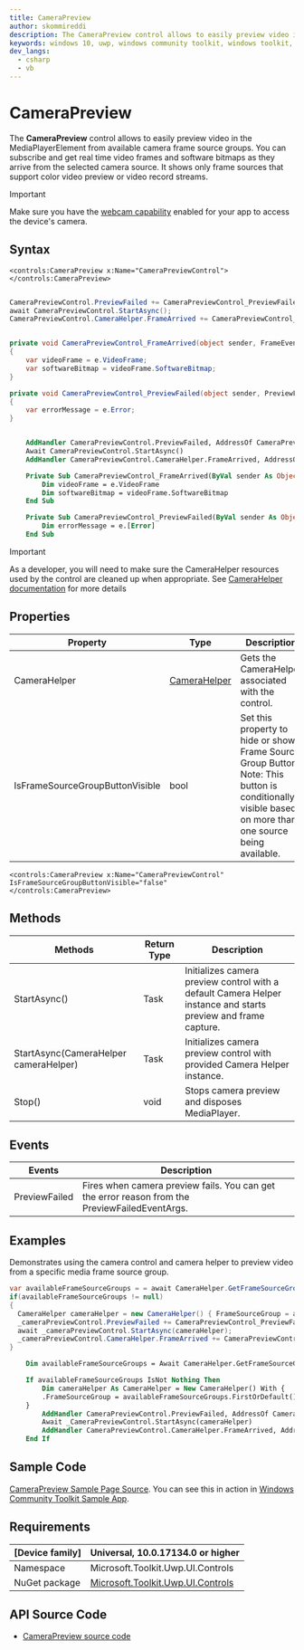 ```yaml
---
title: CameraPreview
author: skommireddi
description: The CameraPreview control allows to easily preview video in the MediaPlayerElement from available camera frame source groups. You can subscribe and get real time video frames and software bitmaps as they arrive from the selected camera source. It shows only frame sources that support color video preview or video record streams.
keywords: windows 10, uwp, windows community toolkit, windows toolkit, CameraPreview, Camera, Preview, Video Frame, Software Bitmap
dev_langs:
  - csharp
  - vb
---
```


# CameraPreview

The **CameraPreview** control allows to easily preview video in the MediaPlayerElement from available camera frame source groups. You can subscribe and get real time video frames and software bitmaps as they arrive from the selected camera source. It shows only frame sources that support color video preview or video record streams.

> [!IMPORTANT]
> Make sure you have the [webcam capability](https://docs.microsoft.com/en-us/windows/uwp/packaging/app-capability-declarations#device-capabilities) enabled for your app to access the device's camera.

## Syntax

```xaml
<controls:CameraPreview x:Name="CameraPreviewControl">
</controls:CameraPreview>
```

```csharp

CameraPreviewControl.PreviewFailed += CameraPreviewControl_PreviewFailed;
await CameraPreviewControl.StartAsync();
CameraPreviewControl.CameraHelper.FrameArrived += CameraPreviewControl_FrameArrived;


private void CameraPreviewControl_FrameArrived(object sender, FrameEventArgs e)
{
	var videoFrame = e.VideoFrame;
	var softwareBitmap = videoFrame.SoftwareBitmap;
}

private void CameraPreviewControl_PreviewFailed(object sender, PreviewFailedEventArgs e)
{
	var errorMessage = e.Error;
}
```
```vb

    AddHandler CameraPreviewControl.PreviewFailed, AddressOf CameraPreviewControl_PreviewFailed
    Await CameraPreviewControl.StartAsync()
    AddHandler CameraPreviewControl.CameraHelper.FrameArrived, AddressOf CameraPreviewControl_FrameArrived

    Private Sub CameraPreviewControl_FrameArrived(ByVal sender As Object, ByVal e As FrameEventArgs)
        Dim videoFrame = e.VideoFrame
        Dim softwareBitmap = videoFrame.SoftwareBitmap
    End Sub

    Private Sub CameraPreviewControl_PreviewFailed(ByVal sender As Object, ByVal e As PreviewFailedEventArgs)
        Dim errorMessage = e.[Error]
    End Sub
```

> [!IMPORTANT]
> As a developer, you will need to make sure the CameraHelper resources used by the control are cleaned up when appropriate. See [CameraHelper documentation](../helpers/CameraHelper.md) for more details

## Properties

| Property | Type | Description |
| -- | -- | -- |
| CameraHelper| [CameraHelper](../helpers/CameraHelper.md) | Gets the CameraHelper associated with the control. |
| IsFrameSourceGroupButtonVisible | bool| Set this property to hide or show Frame Source Group Button. Note: This button is conditionally visible based on more than one source being available. |

```xaml
<controls:CameraPreview x:Name="CameraPreviewControl" IsFrameSourceGroupButtonVisible="false"
</controls:CameraPreview>
```

## Methods

| Methods | Return Type | Description |
| -- | -- | -- |
| StartAsync() | Task | Initializes camera preview control with a default Camera Helper instance and starts preview and frame capture. |
| StartAsync(CameraHelper cameraHelper) | Task | Initializes camera preview control with provided Camera Helper instance. |
| Stop() | void | Stops camera preview and disposes MediaPlayer. |

## Events

| Events | Description |
| -- | -- |
| PreviewFailed | Fires when camera preview fails. You can get the error reason from the PreviewFailedEventArgs.|

## Examples

Demonstrates using the camera control and camera helper to preview video from a specific media frame source group.

```csharp
var availableFrameSourceGroups = = await CameraHelper.GetFrameSourceGroupsAsync();
if(availableFrameSourceGroups != null)
{
  CameraHelper cameraHelper = new CameraHelper() { FrameSourceGroup = availableFrameSourceGroups.FirstOrDefault() };
  _cameraPreviewControl.PreviewFailed += CameraPreviewControl_PreviewFailed;
  await _cameraPreviewControl.StartAsync(cameraHelper);
  _cameraPreviewControl.CameraHelper.FrameArrived += CameraPreviewControl_FrameArrived; 
}
```
```vb
    Dim availableFrameSourceGroups = Await CameraHelper.GetFrameSourceGroupsAsync()

    If availableFrameSourceGroups IsNot Nothing Then
        Dim cameraHelper As CameraHelper = New CameraHelper() With {
        .FrameSourceGroup = availableFrameSourceGroups.FirstOrDefault()
    }
        AddHandler CameraPreviewControl.PreviewFailed, AddressOf CameraPreviewControl_PreviewFailed
        Await _CameraPreviewControl.StartAsync(cameraHelper)
        AddHandler CameraPreviewControl.CameraHelper.FrameArrived, AddressOf CameraPreviewControl_FrameArrived
    End If
```

## Sample Code

[CameraPreview Sample Page Source](https://github.com/Microsoft/WindowsCommunityToolkit//tree/master/Microsoft.Toolkit.Uwp.SampleApp/SamplePages/CameraPreview). You can see this in action in [Windows Community Toolkit Sample App](https://www.microsoft.com/store/apps/9NBLGGH4TLCQ).


## Requirements

| [Device family] | Universal, 10.0.17134.0 or higher |
| --- | --- |
| Namespace | Microsoft.Toolkit.Uwp.UI.Controls |
| NuGet package | [Microsoft.Toolkit.Uwp.UI.Controls](https://www.nuget.org/packages/Microsoft.Toolkit.Uwp.UI.Controls/) |

## API Source Code

- [CameraPreview source code](https://github.com/Microsoft/WindowsCommunityToolkit//blob/master/Microsoft.Toolkit.Uwp.UI.Controls/CameraPreview)


